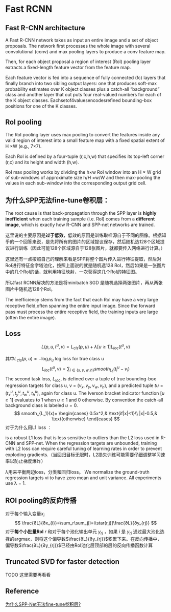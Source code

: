 # Fast RCNN



## Fast R-CNN architecture

A Fast R-CNN network takes as input an entire image and a set of object proposals. The network ﬁrst processes the whole image with several convolutional (conv) and max pooling layers to produce a conv feature map. 

Then, for each object proposal a region of interest (RoI) pooling layer extracts a ﬁxed-length feature vector from the feature map. 

Each feature vector is fed into a sequence of fully connected (fc) layers that ﬁnally branch into two sibling output layers: one that produces soft-max probability estimates over K object classes plus a catch-all “background” class and another layer that out puts four real-valued numbers for each of the K object classes. Eachsetof4valuesencodesreﬁned bounding-box positions for one of the K classes. 

## RoI pooling

The RoI pooling layer uses max pooling to convert the features inside any valid region of interest into a small feature map with a ﬁxed spatial extent of H ×W (e.g., 7×7).

Each RoI is deﬁned by a four-tuple (r,c,h,w) that speciﬁes its top-left corner (r,c) and its height and width (h,w).

RoI max pooling works by dividing the h×w RoI window into an H × W grid of sub-windows of approximate size h/H ×w/W and then max-pooling the values in each sub-window into the corresponding output grid cell. 

## 为什么SPP无法fine-tune卷积层：

The root cause is that back-propagation through the SPP layer is **highly inefﬁcient** when each training sample (i.e. RoI) comes from a **different image**, which is exactly how R-CNN and SPP-net networks are trained.

这里说的主要原因是**过于低效**，低效的原因是训练取样源自于不同的图像。根据知乎的一个回答来说，是先将所有的图片的区域提议保存，然后随机选128个区域提议进行训练（因此可能128个区域源自于128张图片，就都要传入网络进行计算。）

这里还有一点按照自己的理解来看是SPP将整个图片传入进行特征提取，然后对RoI进行特征金字塔池化，按照上面说的就是随机选128 RoI，然后如果是一张图片中的几个RoI的话，就利用特征映射，一次获得这几个RoI的特征图。

所以fast RCNN解决的方法是将minibatch SGD 是随机选择两张图片，再从两张图片中随机选128个RoI。

The inefﬁciency stems from the fact that each RoI may have a very large receptive ﬁeld,often spanning the entire input image. Since the forward pass must process the entire receptive ﬁeld, the training inputs are large (often the entire image).

## Loss

$$
L(p,u,t^u,v)=L_{cls}(p,u)+\lambda[u\geq1]L_{loc}(t^u,v)
$$

其中$L_{cls}(p,u)=-\log p_u$  log loss for true class u
$$
L_{loc}(t^u,v)=\sum_{i\in\{x,y,w,h\}}smooth_{L_1}(t^u_i-v_i)
$$
The second task loss, $L_{loc}$, is deﬁned over a tuple of true bounding-box regression targets for class u, v = $(v_x,v_y,v_w,v_h)$, and a predicted tuple $tu = (t^u_x,t^u_y,t^u_w,t^u_h)$, again for class u. The Iverson bracket indicator function $[u ≥ 1]$ evaluates to 1 when $u ≥ 1$ and 0 otherwise. By convention the catch-all background class is labeled $u = 0$. 
$$
smooth_{L_1}(x)=
\begin{cases}
0.5x^2,& \text{if|x|<1}\\
|x|-0.5,& \text{otherwise}
\end{cases}
$$
对于为什么用L1 loss ：

is a robust L1 loss that is less sensitive to outliers than the L2 loss used in R-CNN and SPP-net.  When the regression targets are unbounded, training with L2 loss can require careful tuning of learning rates in order to prevent exploding gradients.（当回归目标无限时，L2损失训练可能需要仔细调整学习速率以防止梯度爆炸）

$\lambda$用来平衡两边loss，分类和回归loss。 We normalize the ground-truth regression targets vi to have zero mean and unit variance. All experiments use λ = 1. 

## ROI pooling的反向传播

对于每个输入变量$x_i$
$$
\frac{∂L}{∂x_{i}}=\sum_r\sum_j[i=i\star(r,j)]\frac{∂L}{∂y_{rj}}
$$
对于**每个小批量RoI** $r$ 和对于每个池化输出单元 $y_{rj}$ ，如果 $i$ 是 $y_{rj}$ 通过最大池化选择的argmax，则将这个偏导数$\frac{∂L}{∂y_{rj}}$积累下来。在反向传播中，偏导数$\frac{∂L}{∂y_{rj}}​$已经由RoI池化层顶部的层的反向传播函数计算

## Truncated SVD for faster detection

TODO 这里需要再看看

## Reference

[为什么SPP-Net无法fine-tune卷积层?](https://www.zhihu.com/question/66283535)